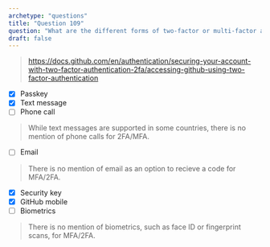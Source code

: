 ```yaml
---
archetype: "questions"
title: "Question 109"
question: "What are the different forms of two-factor or multi-factor authentication supported by GitHub?"
draft: false
---
```


> https://docs.github.com/en/authentication/securing-your-account-with-two-factor-authentication-2fa/accessing-github-using-two-factor-authentication
- [x] Passkey
- [x] Text message
- [ ] Phone call
> While text messages are supported in some countries, there is no mention of phone calls for 2FA/MFA.
- [ ] Email
> There is no mention of email as an option to recieve a code for MFA/2FA.
- [x] Security key
- [x] GitHub mobile
- [ ] Biometrics
> There is no mention of biometrics, such as face ID or fingerprint scans, for MFA/2FA.